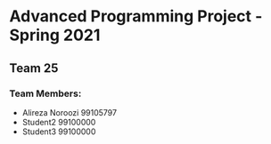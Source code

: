# Advanced Programming Project - Spring 2021
## Team 25

### Team Members:
- Alireza Noroozi 99105797
- Student2 99100000
- Student3 99100000


